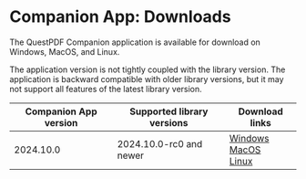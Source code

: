 # Companion App: Downloads

The QuestPDF Companion application is available for download on Windows, MacOS, and Linux.

The application version is not tightly coupled with the library version. The application is backward compatible with older library versions, but it may not support all features of the latest library version.


| Companion App version | Supported library versions | Download links                                                                                                                                                                                                                                    |
|-----------------------|----------------------------|---------------------------------------------------------------------------------------------------------------------------------------------------------------------------------------------------------------------------------------------------|
| 2024.10.0             | 2024.10.0-rc0 and newer    | [Windows](https://github.com/QuestPDF/QuestPDF/releases/download/2024.10.0-rc0/QuestPDF.Companion.2024.10.0.exe) <br/> [MacOS](https://github.com/QuestPDF/QuestPDF/releases/download/2024.10.0-rc0/QuestPDF.Companion.2024.10.0.dmg) <br/> [Linux](https://github.com/QuestPDF/QuestPDF/releases/download/2024.10.0-rc0/QuestPDF.Companion.2024.10.0.deb) |
